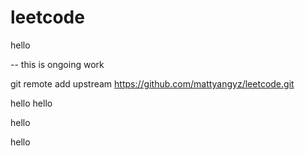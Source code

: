 # leetcode

hello


-- this is ongoing work



git remote add upstream https://github.com/mattyangyz/leetcode.git



hello hello

hello


hello